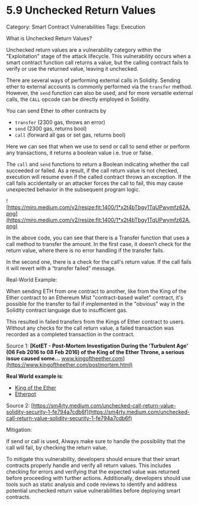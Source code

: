 # 5.9 Unchecked Return Values

Category: Smart Contract Vulnerabilities
Tags: Execution

What is Unchecked Return Values?

Unchecked return values are a vulnerability category within the "Exploitation" stage of the attack lifecycle. This vulnerability occurs when a smart contract function call returns a value, but the calling contract fails to verify or use the returned value, leaving it unchecked.

There are several ways of performing external calls in Solidity. Sending ether to external accounts is commonly performed via the `transfer` method. However, the `send` function can also be used, and for more versatile external calls, the `CALL` opcode can be directly employed in Solidity.

You can send Ether to other contracts by

- `transfer` (2300 gas, throws an error)
- `send` (2300 gas, returns bool)
- `call` (forward all gas or set gas, returns bool)

Here we can see that when we use to send or call to send ether or perform any transactions, it returns a boolean value i.e. true or false.

The `call` and `send` functions to return a Boolean indicating whether the call succeeded or failed. As a result, if the call return value is not checked, execution will resume even if the called contract throws an exception. If the call fails accidentally or an attacker forces the call to fail, this may cause unexpected behavior in the subsequent program logic.

![https://miro.medium.com/v2/resize:fit:1400/1*x2t4bTbgy1TqUPwymfz62A.png](https://miro.medium.com/v2/resize:fit:1400/1*x2t4bTbgy1TqUPwymfz62A.png)

In the above code, you can see that there is a Transfer function that uses a call method to transfer the amount. In the first case, it doesn’t check for the return value, where there is no error handling if the transfer fails.

In the second one, there is a check for the call's return value. If the call fails it will revert with a “transfer failed” message.

Real-World Example:

When sending ETH from one contract to another, like from the King of the Ether contract to an Ethereum Mist "contract-based wallet" contract, it's possible for the transfer to fail if implemented in the "obvious" way in the Solidity contract language due to insufficient gas.

This resulted in failed transfers from the Kings of Ether contract to users. Without any checks for the call return value, a failed transaction was recorded as a completed transaction in the contract.

Source 1: **[KotET - Post-Mortem Investigation During the 'Turbulent Age' (06 Feb 2016 to 08 Feb 2016) of the King of the Ether Throne, a serious issue caused some…**
www.kingoftheether.com](https://www.kingoftheether.com/postmortem.html)

**Real World example is**:

- [King of the Ether](https://www.kingoftheether.com/postmortem.html)
- [Etherpot](http://aakilfernandes.github.io/blockhashes-are-only-good-for-256-blocks)

Source 2: [https://sm4rty.medium.com/unchecked-call-return-value-solidity-security-1-fe794a7cdb6f](https://sm4rty.medium.com/unchecked-call-return-value-solidity-security-1-fe794a7cdb6f)

Mitigation: 

If send or call is used, Always make sure to handle the possibility that the call will fail, by checking the return value.

To mitigate this vulnerability, developers should ensure that their smart contracts properly handle and verify all return values. This includes checking for errors and verifying that the expected value was returned before proceeding with further actions. Additionally, developers should use tools such as static analysis and code reviews to identify and address potential unchecked return value vulnerabilities before deploying smart contracts.